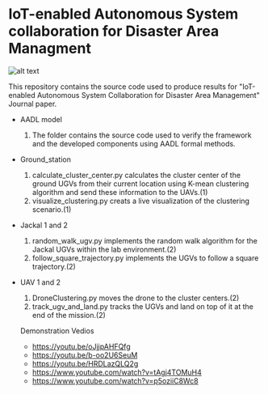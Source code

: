 
# IoT-enabled Autonomous System collaboration for Disaster Area Managment

![alt text](https://www.youtube.com/watch?v=oJjjpAHFQfg&feature=youtu.be)


This repository contains the source code used to produce results for "IoT-enabled Autonomous System Collaboration for Disaster Area Management" Journal paper.
- AADL model 
  1. The folder contains the source code used to verify the framework and the developed components using AADL formal methods. 
- Ground_station
  1. calculate_cluster_center.py calculates the cluster center of the ground UGVs from their current location using K-mean clustering algorithm and send these information to the UAVs.(1)
  2. visualize_clustering.py creats a live visualization of the clustering scenario.(1)
- Jackal 1 and 2
  1. random_walk_ugv.py implements the random walk algorithm for the Jackal UGVs within the lab environment.(2)
  2. follow_square_trajectory.py implements the UGVs to follow a square trajectory.(2)
- UAV 1 and 2
  1. DroneClustering.py moves the drone to the cluster centers.(2)
  2. track_ugv_and_land.py tracks the UGVs and land on top of it at the end of the mission.(2)
  
  Demonstration Vedios 
  - https://youtu.be/oJjjpAHFQfg
  - https://youtu.be/b-oo2U6SeuM
  - https://youtu.be/HRDLazQLQ2g
  - https://www.youtube.com/watch?v=tAgj4TOMuH4
  - https://www.youtube.com/watch?v=p5oziiC8Wc8
  
